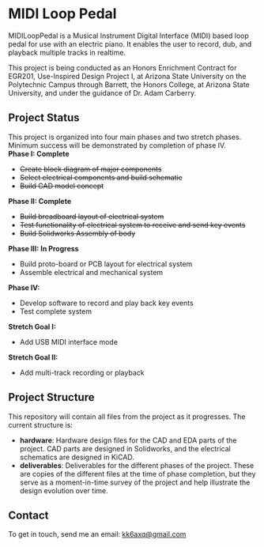 # MIDI Loop Pedal
MIDILoopPedal is a Musical Instrument Digital Interface (MIDI) based loop pedal for use with an electric piano. It enables the user to record, dub, and playback multiple tracks in realtime.

This project is being conducted as an Honors Enrichment Contract for EGR201, Use-Inspired Design Project I, at Arizona State University on the Polytechnic Campus through Barrett, the Honors College, at Arizona State University, and under the guidance of Dr. Adam Carberry.

## Project Status
This project is organized into four main phases and two stretch phases. Minimum success will be demonstrated by completion of phase IV.<br>
**Phase I: Complete**
* ~~Create block diagram of major components~~
* ~~Select electrical components and build schematic~~
* ~~Build CAD model concept~~

**Phase II: Complete**
* ~~Build breadboard layout of electrical system~~
* ~~Test functionality of electrical system to receive and send key events~~
* ~~Build Solidworks Assembly of body~~

**Phase III: In Progress**
* Build proto-board or PCB layout for electrical system
* Assemble electrical and mechanical system

**Phase IV:**
* Develop software to record and play back key events
* Test complete system

**Stretch Goal I:**
* Add USB MIDI interface mode

**Stretch Goal II:**
* Add multi-track recording or playback

## Project Structure
This repository will contain all files from the project as it progresses. The current structure is:
* **hardware**: Hardware design files for the CAD and EDA parts of the project. CAD parts are designed in Solidworks, and the electrical schematics are designed in KiCAD.
* **deliverables**: Deliverables for the different phases of the project. These are copies of the different files at the time of phase completion, but they serve as a moment-in-time survey of the project and help illustrate the design evolution over time.

## Contact
To get in touch, send me an email: kk6axq@gmail.com
